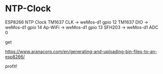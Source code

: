 # NTP-Clock
ESP8266 NTP Clock
TM1637 CLK -> weMos-d1 gpio 12
TM1637 DIO -> weMos-d1 gpio 14
Ap-WiFi -> weMos-d1 gpio 13
SFH203  -> weMos-d1 ADC 0

get 

https://www.aranacorp.com/en/generating-and-uploading-bin-files-to-an-esp8266/

profit!
